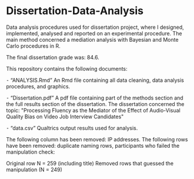 # Dissertation-Data-Analysis
Data analysis procedures used for dissertation project, where I designed, implemented, analysed and reported on an experimental procedure. The main method concerned a mediation analysis with Bayesian and Monte Carlo procedures in R. 

The final dissertation grade was: 84.6.

This repository contains the following documents:
 
⁃	“ANALYSIS.Rmd” 
An Rmd file containing all data cleaning, data analysis procedures, and graphics. 

⁃	“Dissertation.pdf” 
A pdf file containing part of the methods section and the full results section of the dissertation. The dissertation concerned the topic: "Processing Fluency as the Mediator of the Effect of Audio-Visual Quality Bias on Video Job Interview Candidates"

⁃	“data.csv”
Qualtrics output results used for analysis. 

The following column has been removed: IP addresses.
The following rows have been removed: duplicate naming rows, participants who failed the manipulation check:

Original row N = 259 (including title) 
Removed rows that guessed the manipulation (N = 249)
